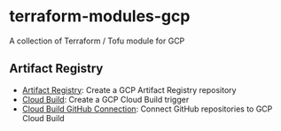 # terraform-modules-gcp

A collection of Terraform / Tofu module for GCP

## Artifact Registry

- [Artifact Registry](./artifact_registry/README.md): Create a GCP Artifact Registry repository
- [Cloud Build](./cloudbuild/README.md): Create a GCP Cloud Build trigger
- [Cloud Build GitHub Connection](./cloudbuild_github_connection/README.md): Connect GitHub repositories to GCP Cloud Build
